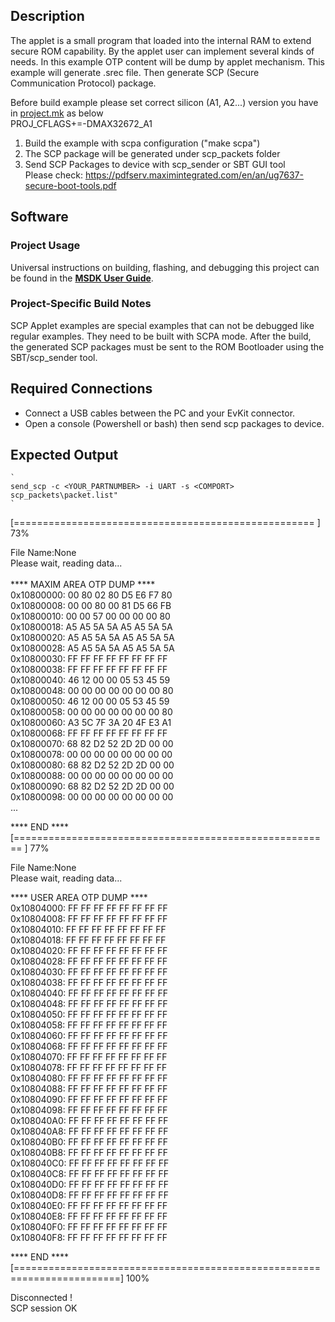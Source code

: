 ## Description

The applet is a small program that loaded into the internal RAM to extend secure ROM capability. 
By the applet user can implement several kinds of needs. In this example OTP content will be dump
by applet mechanism. 
This example will generate .srec file. Then generate SCP (Secure Communication Protocol) package. 

Before build example please set correct silicon (A1, A2...) version you have in [project.mk](project.mk) as below <br />
PROJ_CFLAGS+=-DMAX32672_A1

1. Build the example with scpa configuration ("make scpa")      <br />
2. The SCP package will be generated under scp_packets folder   <br />
3. Send SCP Packages to device with scp_sender or SBT GUI tool  <br />
   Please check: https://pdfserv.maximintegrated.com/en/an/ug7637-secure-boot-tools.pdf  <br />


## Software

### Project Usage

Universal instructions on building, flashing, and debugging this project can be found in the **[MSDK User Guide](https://analogdevicesinc.github.io/msdk/USERGUIDE/)**.

### Project-Specific Build Notes

SCP Applet examples are special examples that can not be debugged like regular examples. They need to be built with SCPA mode.
After the build, the generated SCP packages must be sent to the ROM Bootloader using the SBT/scp_sender tool.

## Required Connections

-   Connect a USB cables between the PC and your EvKit connector.
-   Open a console (Powershell or bash) then send scp packages to device.

## Expected Output
    `
    send_scp -c <YOUR_PARTNUMBER> -i UART -s <COMPORT>  scp_packets\packet.list"
    `
[====================================================                    ]  73%


File Name:None                          <br />
Please wait, reading data...            <br />
                                        <br />
****  MAXIM AREA OTP DUMP  ****         <br />
0x10800000: 00 80 02 80 D5 E6 F7 80     <br />
0x10800008: 00 00 80 00 81 D5 66 FB     <br />
0x10800010: 00 00 57 00 00 00 00 80     <br />
0x10800018: A5 A5 5A 5A A5 A5 5A 5A     <br />
0x10800020: A5 A5 5A 5A A5 A5 5A 5A     <br />
0x10800028: A5 A5 5A 5A A5 A5 5A 5A     <br />
0x10800030: FF FF FF FF FF FF FF FF     <br />
0x10800038: FF FF FF FF FF FF FF FF     <br />
0x10800040: 46 12 00 00 05 53 45 59     <br />
0x10800048: 00 00 00 00 00 00 00 80     <br />
0x10800050: 46 12 00 00 05 53 45 59     <br />
0x10800058: 00 00 00 00 00 00 00 80     <br />
0x10800060: A3 5C 7F 3A 20 4F E3 A1     <br />
0x10800068: FF FF FF FF FF FF FF FF     <br />
0x10800070: 68 82 D2 52 2D 2D 00 00     <br />
0x10800078: 00 00 00 00 00 00 00 00     <br />
0x10800080: 68 82 D2 52 2D 2D 00 00     <br />
0x10800088: 00 00 00 00 00 00 00 00     <br />
0x10800090: 68 82 D2 52 2D 2D 00 00     <br />
0x10800098: 00 00 00 00 00 00 00 00     <br />
...

****  END ****                          <br />
[=======================================================                 ]  77%


File Name:None                          <br />
Please wait, reading data...            <br />

****  USER AREA OTP DUMP  ****          <br />
0x10804000: FF FF FF FF FF FF FF FF     <br />
0x10804008: FF FF FF FF FF FF FF FF     <br />
0x10804010: FF FF FF FF FF FF FF FF     <br />
0x10804018: FF FF FF FF FF FF FF FF     <br />
0x10804020: FF FF FF FF FF FF FF FF     <br />
0x10804028: FF FF FF FF FF FF FF FF     <br />
0x10804030: FF FF FF FF FF FF FF FF     <br />
0x10804038: FF FF FF FF FF FF FF FF     <br />
0x10804040: FF FF FF FF FF FF FF FF     <br />
0x10804048: FF FF FF FF FF FF FF FF     <br />
0x10804050: FF FF FF FF FF FF FF FF     <br />
0x10804058: FF FF FF FF FF FF FF FF     <br />
0x10804060: FF FF FF FF FF FF FF FF     <br />
0x10804068: FF FF FF FF FF FF FF FF     <br />
0x10804070: FF FF FF FF FF FF FF FF     <br />
0x10804078: FF FF FF FF FF FF FF FF     <br />
0x10804080: FF FF FF FF FF FF FF FF     <br />
0x10804088: FF FF FF FF FF FF FF FF     <br />
0x10804090: FF FF FF FF FF FF FF FF     <br />
0x10804098: FF FF FF FF FF FF FF FF     <br />
0x108040A0: FF FF FF FF FF FF FF FF     <br />
0x108040A8: FF FF FF FF FF FF FF FF     <br />
0x108040B0: FF FF FF FF FF FF FF FF     <br />
0x108040B8: FF FF FF FF FF FF FF FF     <br />
0x108040C0: FF FF FF FF FF FF FF FF     <br />
0x108040C8: FF FF FF FF FF FF FF FF     <br />
0x108040D0: FF FF FF FF FF FF FF FF     <br />
0x108040D8: FF FF FF FF FF FF FF FF     <br />
0x108040E0: FF FF FF FF FF FF FF FF     <br />
0x108040E8: FF FF FF FF FF FF FF FF     <br />
0x108040F0: FF FF FF FF FF FF FF FF     <br />
0x108040F8: FF FF FF FF FF FF FF FF     <br />

****  END ****                          <br />
[========================================================================] 100%

Disconnected !                          <br />
SCP session OK                          <br />

